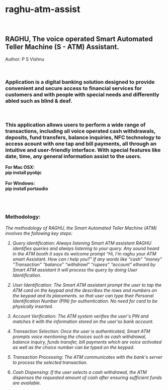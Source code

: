 # raghu-atm-assist
<br>
<h2>RAGHU, The voice operated Smart Automated Teller Machine (S - ATM) Assistant.</h2>

<p>Author: P S Vishnu</p>
<br>
<h3>Application is a digital banking solution designed to provide convenient and secure access to financial services for customers and with people with special needs and differently abled such as blind & deaf.</h3>
<br>
<h3>This application allows users to perform a wide range of transactions, including all voice operated cash
withdrawals, deposits, fund transfers, balance inquiries, NFC technology to access
acount with one tap and bill payments, all through an intuitive and user-friendly
interface. With special features like date, time, any general information assist to
the users.</h3>
<p>
<b>For Mac OSX:<br>
pip install pyobjc</b>
<br><br>
<b>For Windows:<br>
pip install portaudio</b>
</p>
<br><br>
<h3>Methodology:</h3>
<p><em>The methodology of RAGHU, the Smart Automated Teller Machine (ATM) involves
the following key steps: <br>

1. Query identification: Always listening Smart ATM assistant RAGHU identifies queries and
always listening to your query. Any sound heard in the ATM booth it says its welcome prompt
“Hi, I’m raghu your ATM smart Assistant. How can i help you?” If any words like “cash”
“money” “Transaction” “balance” “withdrawl” “rupees” “account” etheard by Smart ATM
assistant It will process the query by doing User Identification. <br>

2. User Identification: The Smart ATM assistant prompt the user to tap the ATM card on
the keypad and the describes the rows and numbers on the keypad and its placements. so
that user can type their Personal Identification Number (PIN) for authentication. No need
for card to be physically inserted.<br>

3. Account Verification: The ATM system verifies the user's PIN and matches it with
the information stored on the user'ss bank account.<br>

4. Transaction Selection: Once the user is authenticated, Smart ATM prompts voice
mentioning the choices such as cash withdrawal, balance inquiry, funds transfer, bill
payments which are voice activated as well as the choice number can be typed on the
keypad.<br>

5. Transaction Processing: The ATM communicates with the bank&#39;s server to process
the selected transaction.<br>

6. Cash Dispensing: If the user selects a cash withdrawal, the ATM dispenses the requested
amount of cash after ensuring sufficient funds are available.</em></p>




